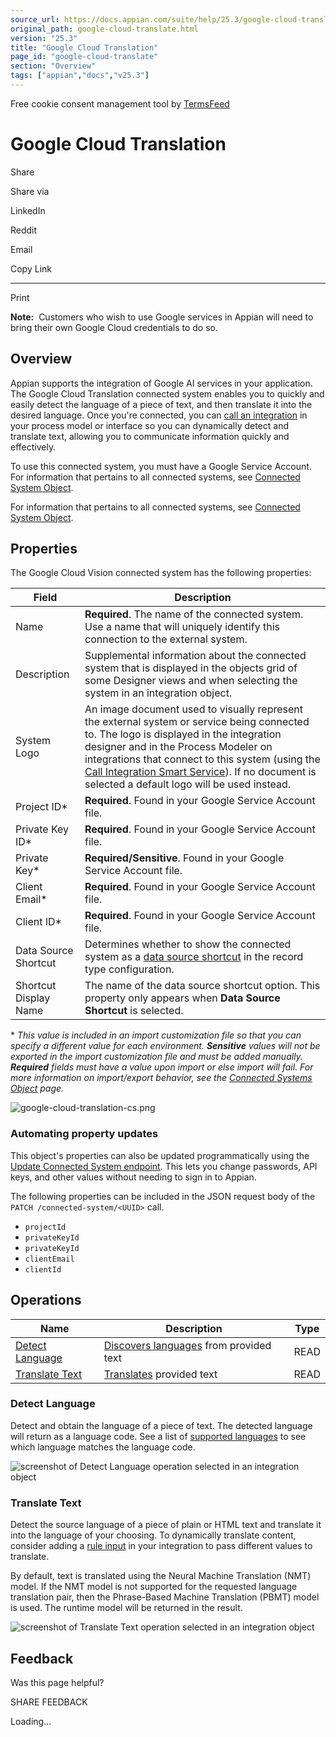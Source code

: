 ```yaml
---
source_url: https://docs.appian.com/suite/help/25.3/google-cloud-translate.html
original_path: google-cloud-translate.html
version: "25.3"
title: "Google Cloud Translation"
page_id: "google-cloud-translate"
section: "Overview"
tags: ["appian","docs","v25.3"]
---
```



Free cookie consent management tool by [TermsFeed](https://www.termsfeed.com/)

# Google Cloud Translation

Share

Share via

LinkedIn

Reddit

Email

Copy Link

* * *

Print

**Note:**  Customers who wish to use Google services in Appian will need to bring their own Google Cloud credentials to do so.

## Overview

Appian supports the integration of Google AI services in your application. The Google Cloud Translation connected system enables you to quickly and easily detect the language of a piece of text, and then translate it into the desired language. Once you're connected, you can [call an integration](Call_an_Integration.html) in your process model or interface so you can dynamically detect and translate text, allowing you to communicate information quickly and effectively.

To use this connected system, you must have a Google Service Account. For information that pertains to all connected systems, see [Connected System Object](Connected_System_Object.html).

For information that pertains to all connected systems, see [Connected System Object](Connected_System_Object.html).

## Properties

The Google Cloud Vision connected system has the following properties:

| Field | Description |
| --- | --- |
| Name | **Required**. The name of the connected system. Use a name that will uniquely identify this connection to the external system. |
| Description | Supplemental information about the connected system that is displayed in the objects grid of some Designer views and when selecting the system in an integration object. |
| System Logo | An image document used to visually represent the external system or service being connected to. The logo is displayed in the integration designer and in the Process Modeler on integrations that connect to this system (using the [Call Integration Smart Service](Call_Integration_Smart_Service.html)). If no document is selected a default logo will be used instead. |
| Project ID\* | **Required**. Found in your Google Service Account file. |
| Private Key ID\* | **Required**. Found in your Google Service Account file. |
| Private Key\* | **Required/Sensitive**. Found in your Google Service Account file. |
| Client Email\* | **Required**. Found in your Google Service Account file. |
| Client ID\* | **Required**. Found in your Google Service Account file. |
| Data Source Shortcut | Determines whether to show the connected system as a [data source shortcut](configure-record-data-source.html#create-data-source-shortcuts) in the record type configuration. |
| Shortcut Display Name | The name of the data source shortcut option. This property only appears when **Data Source Shortcut** is selected. |

\* _This value is included in an import customization file so that you can specify a different value for each environment. **Sensitive** values will not be exported in the import customization file and must be added manually. **Required** fields must have a value upon import or else import will fail. For more information on import/export behavior, see the [Connected Systems Object](Connected_System_Object.html#import-customization-file) page._

![google-cloud-translation-cs.png](images/create_a_connected_system/google-cloud-translation-cs.png)

### Automating property updates

This object's properties can also be updated programmatically using the [Update Connected System endpoint](Update_Connected_System_Endpoint.html). This lets you change passwords, API keys, and other values without needing to sign in to Appian.

The following properties can be included in the JSON request body of the `PATCH /connected-system/<UUID>` call.

-   `projectId`
-   `privateKeyId`
-   `privateKeyId`
-   `clientEmail`
-   `clientId`

## Operations

| Name | Description | Type |
| --- | --- | --- |
| [Detect Language](#detect_language) | [Discovers languages](https://cloud.google.com/translate/docs/discovering-supported-languages) from provided text | READ |
| [Translate Text](#translate_text) | [Translates](https://cloud.google.com/translate/docs/translating-text) provided text | READ |

### Detect Language

Detect and obtain the language of a piece of text. The detected language will return as a language code. See a list of [supported languages](https://cloud.google.com/translate/docs/languages) to see which language matches the language code.

![screenshot of Detect Language operation selected in an integration object](images/create_a_connected_system/translate-detect.png)

### Translate Text

Detect the source language of a piece of plain or HTML text and translate it into the language of your choosing. To dynamically translate content, consider adding a [rule input](Create_an_Integration.html#define-inputs) in your integration to pass different values to translate.

By default, text is translated using the Neural Machine Translation (NMT) model. If the NMT model is not supported for the requested language translation pair, then the Phrase-Based Machine Translation (PBMT) model is used. The runtime model will be returned in the result.

![screenshot of Translate Text operation selected in an integration object](images/create_a_connected_system/translate-translate-text.png)

## Feedback

Was this page helpful?

SHARE FEEDBACK

Loading...